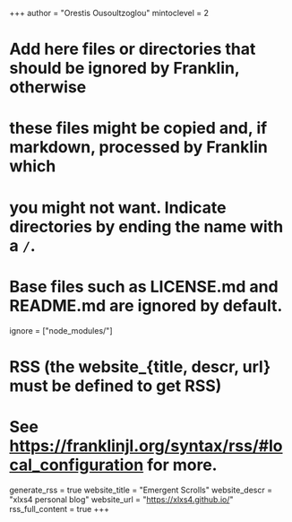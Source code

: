 <!--
Add here global page variables to use throughout your website.
-->
+++
author = "Orestis Ousoultzoglou"
mintoclevel = 2

# Add here files or directories that should be ignored by Franklin, otherwise
# these files might be copied and, if markdown, processed by Franklin which
# you might not want. Indicate directories by ending the name with a `/`.
# Base files such as LICENSE.md and README.md are ignored by default.
ignore = ["node_modules/"]

# RSS (the website_{title, descr, url} must be defined to get RSS)
# See https://franklinjl.org/syntax/rss/#local_configuration for more.
generate_rss = true
website_title = "Emergent Scrolls"
website_descr = "xlxs4 personal blog"
website_url   = "https://xlxs4.github.io/"
rss_full_content = true
+++

<!--
Add here global latex commands to use throughout your pages.
-->
